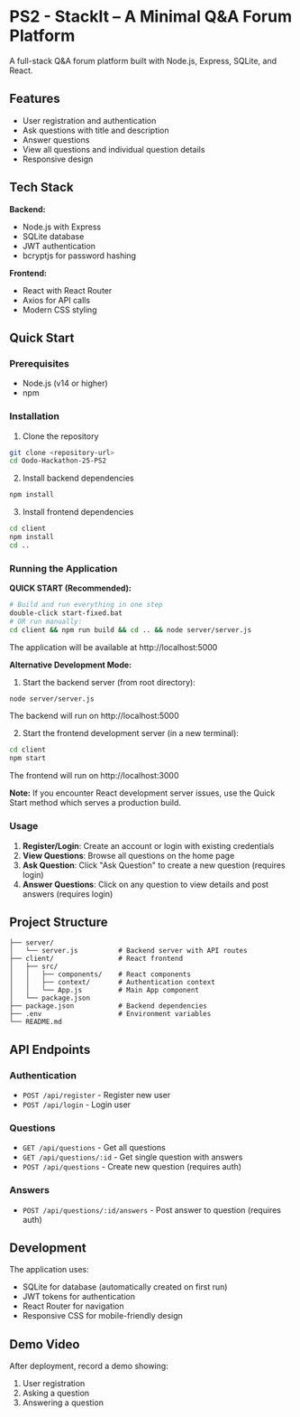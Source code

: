 # PS2 - StackIt – A Minimal Q&A Forum Platform

A full-stack Q&A forum platform built with Node.js, Express, SQLite, and React.

## Features

- User registration and authentication
- Ask questions with title and description
- Answer questions
- View all questions and individual question details
- Responsive design

## Tech Stack

**Backend:**
- Node.js with Express
- SQLite database
- JWT authentication
- bcryptjs for password hashing

**Frontend:**
- React with React Router
- Axios for API calls
- Modern CSS styling

## Quick Start

### Prerequisites
- Node.js (v14 or higher)
- npm

### Installation

1. Clone the repository
```bash
git clone <repository-url>
cd Oodo-Hackathon-25-PS2
```

2. Install backend dependencies
```bash
npm install
```

3. Install frontend dependencies
```bash
cd client
npm install
cd ..
```

### Running the Application

**QUICK START (Recommended):**
```bash
# Build and run everything in one step
double-click start-fixed.bat
# OR run manually:
cd client && npm run build && cd .. && node server/server.js
```
The application will be available at http://localhost:5000

**Alternative Development Mode:**
1. Start the backend server (from root directory):
```bash
node server/server.js
```
The backend will run on http://localhost:5000

2. Start the frontend development server (in a new terminal):
```bash
cd client
npm start
```
The frontend will run on http://localhost:3000

**Note:** If you encounter React development server issues, use the Quick Start method which serves a production build.

### Usage

1. **Register/Login**: Create an account or login with existing credentials
2. **View Questions**: Browse all questions on the home page
3. **Ask Question**: Click "Ask Question" to create a new question (requires login)
4. **Answer Questions**: Click on any question to view details and post answers (requires login)

## Project Structure

```
├── server/
│   └── server.js          # Backend server with API routes
├── client/                # React frontend
│   ├── src/
│   │   ├── components/    # React components
│   │   ├── context/       # Authentication context
│   │   └── App.js         # Main App component
│   └── package.json
├── package.json           # Backend dependencies
├── .env                   # Environment variables
└── README.md
```

## API Endpoints

### Authentication
- `POST /api/register` - Register new user
- `POST /api/login` - Login user

### Questions
- `GET /api/questions` - Get all questions
- `GET /api/questions/:id` - Get single question with answers
- `POST /api/questions` - Create new question (requires auth)

### Answers
- `POST /api/questions/:id/answers` - Post answer to question (requires auth)

## Development

The application uses:
- SQLite for database (automatically created on first run)
- JWT tokens for authentication
- React Router for navigation
- Responsive CSS for mobile-friendly design

## Demo Video

After deployment, record a demo showing:
1. User registration
2. Asking a question
3. Answering a question

